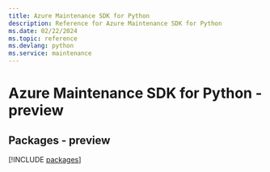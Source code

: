 ```yaml
---
title: Azure Maintenance SDK for Python
description: Reference for Azure Maintenance SDK for Python
ms.date: 02/22/2024
ms.topic: reference
ms.devlang: python
ms.service: maintenance
---
```

# Azure Maintenance SDK for Python - preview
## Packages - preview
[!INCLUDE [packages](maintenance-index.md)]